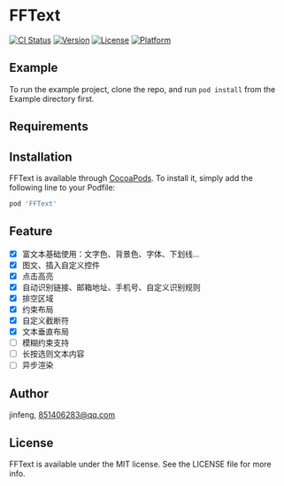 # FFText

[![CI Status](https://img.shields.io/travis/CranzCapatain/FFText.svg?style=flat)](https://travis-ci.org/CranzCapatain/FFText)
[![Version](https://img.shields.io/cocoapods/v/FFText.svg?style=flat)](https://cocoapods.org/pods/FFText)
[![License](https://img.shields.io/cocoapods/l/FFText.svg?style=flat)](https://cocoapods.org/pods/FFText)
[![Platform](https://img.shields.io/cocoapods/p/FFText.svg?style=flat)](https://cocoapods.org/pods/FFText)

## Example

To run the example project, clone the repo, and run `pod install` from the Example directory first.

## Requirements

## Installation

FFText is available through [CocoaPods](https://cocoapods.org). To install
it, simply add the following line to your Podfile:

```ruby
pod 'FFText'
```

## Feature

- [x] 富文本基础使用：文字色、背景色、字体、下划线...
- [x] 图文、插入自定义控件 
- [x] 点击高亮 
- [x] 自动识别链接、邮箱地址、手机号、自定义识别规则
- [x] 排空区域
- [x] 约束布局
- [x] 自定义截断符
- [x] 文本垂直布局      
- [ ] 模糊约束支持
- [ ] 长按选则文本内容
- [ ] 异步渲染

## Author

jinfeng, 851406283@qq.com

## License

FFText is available under the MIT license. See the LICENSE file for more info.

